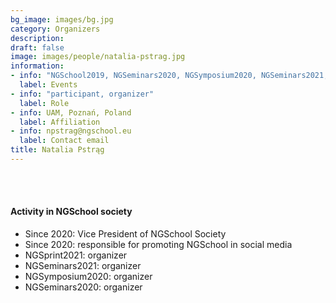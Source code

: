 ```yaml
---
bg_image: images/bg.jpg
category: Organizers
description: 
draft: false
image: images/people/natalia-pstrag.jpg
information:
- info: "NGSchool2019, NGSeminars2020, NGSymposium2020, NGSeminars2021, NGSprint2021"
  label: Events
- info: "participant, organizer"
  label: Role
- info: UAM, Poznań, Poland
  label: Affiliation
- info: npstrag@ngschool.eu
  label: Contact email
title: Natalia Pstrąg
---
```



<br>&nbsp;
<br>

#### Activity in NGSchool society
* Since 2020: Vice President of NGSchool Society 
* Since 2020: responsible for promoting NGSchool in social media
* NGSprint2021: organizer
* NGSeminars2021: organizer
* NGSymposium2020: organizer
* NGSeminars2020: organizer

